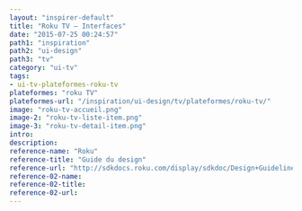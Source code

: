 ```yaml
---
layout: "inspirer-default"
title: "Roku TV – Interfaces"
date: "2015-07-25 00:24:57"
path1: "inspiration"
path2: "ui-design"
path3: "tv"
category: "ui-tv"
tags:
- ui-tv-plateformes-roku-tv
plateformes: "roku TV"
plateformes-url: "/inspiration/ui-design/tv/plateformes/roku-tv/"
image: "roku-tv-accueil.png"
image-2: "roku-tv-liste-item.png"
image-3: "roku-tv-detail-item.png"
intro:
description:
reference-name: "Roku"
reference-title: "Guide du design"
reference-url: "http://sdkdocs.roku.com/display/sdkdoc/Design+Guidelines"
reference-02-name:
reference-02-title:
reference-02-url:
---
```


